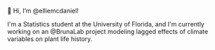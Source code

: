 👋 Hi, I’m @elliemcdaniel!

I'm a Statistics student at the University of Florida, and I'm currently working on an @BrunaLab project modeling lagged effects of climate variables on plant life history.


<!---
elliemcdaniel/elliemcdaniel is a ✨ special ✨ repository because its `README.md` (this file) appears on your GitHub profile.
You can click the Preview link to take a look at your changes.
--->
